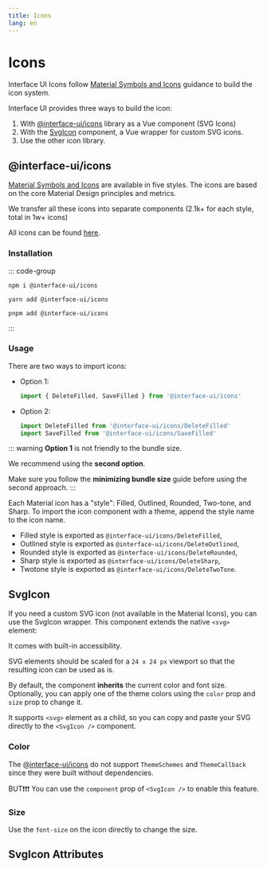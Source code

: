 ```yaml
---
title: Icons
lang: en
---
```


<script setup lang="ts">
  import svgIconProps from "../../../example/icon/description/en-svgicon-props.ts";
</script>

# Icons

Interface UI Icons follow [Material Symbols and Icons](https://fonts.google.com/icons?icon.set=Material+Icons) guidance to build the icon system.

Interface UI provides three ways to build the icon:
1. With [@interface-ui/icons](https://www.npmjs.com/package/@interface-ui/icons) library as a Vue component (SVG Icons)
2. With the [SvgIcon](#svgicon) component, a Vue wrapper for custom SVG icons.
3. Use the other icon library.


## @interface-ui/icons

[Material Symbols and Icons](https://fonts.google.com/icons?icon.set=Material+Icons) are available in five styles. The icons are based on the core Material Design principles and metrics.

We transfer all these icons into separate components (2.1k+ for each style, total in 1w+ icons)

All icons can be found [here](https://interface-ui.github.io/interface-ui-icons/).

### Installation

::: code-group
```shell [npm]
npm i @interface-ui/icons
```

```shell [yarn]
yarn add @interface-ui/icons
```

```shell [pnpm]
pnpm add @interface-ui/icons
```
:::

### Usage

There are two ways to import icons:

* Option 1:
  ```js
  import { DeleteFilled, SaveFilled } from '@interface-ui/icons'
  ```
* Option 2:
  ```js
  import DeleteFilled from '@interface-ui/icons/DeleteFilled'
  import SaveFilled from '@interface-ui/icons/SaveFilled'
  ```

::: warning
**Option 1** is not friendly to the bundle size.

We recommend using the **second option**.

Make sure you follow the **minimizing bundle size** guide before using the second approach.
:::

Each Material icon has a "style": Filled, Outlined, Rounded, Two-tone, and Sharp. To import the icon component with a theme, append the style name to the icon name.

- Filled style is exported as `@interface-ui/icons/DeleteFilled`,
- Outlined style is exported as `@interface-ui/icons/DeleteOutlined`,
- Rounded style is exported as `@interface-ui/icons/DeleteRounded`,
- Sharp style is exported as `@interface-ui/icons/DeleteSharp`,
- Twotone style is exported as `@interface-ui/icons/DeleteTwoTone`.

<demo src="../../../example/icon/basic.vue" />

## SvgIcon

If you need a custom SVG icon (not available in the Material Icons), you can use the SvgIcon wrapper. This component extends the native `<svg> ` element:

It comes with built-in accessibility.

SVG elements should be scaled for a `24 x 24 px` viewport so that the resulting icon can be used as is.

By default, the component **inherits** the current color and font size. Optionally, you can apply one of the theme colors using the `color` prop and `size` prop to change it.

It supports `<svg>` element as a child, so you can copy and paste your SVG directly to the `<SvgIcon />` component.
<demo src="../../../example/icon/svgicon.vue"/>

### Color
The [@interface-ui/icons](https://www.npmjs.com/package/@interface-ui/icons) do not support `ThemeSchemes` and `ThemeCallback` since they were built without dependencies.

BUT❗️❗️❗️ You can use the `component` prop of `<SvgIcon />` to enable this feature.
<demo src="../../../example/icon/color.vue" preview="[6-9]" />

### Size

Use the `font-size` on the icon directly to change the size.
<demo src="../../../example/icon/size.vue" preview="[6-9]" />


## SvgIcon Attributes

<table-block type="propsEn" :data="svgIconProps" />

